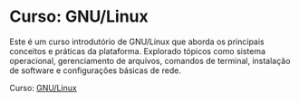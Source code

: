 # Curso: GNU/Linux

Este é um curso introdutório de GNU/Linux que aborda os principais conceitos e práticas da plataforma. Explorado tópicos como sistema operacional, gerenciamento de arquivos, comandos de terminal, instalação de software e configurações básicas de rede.

Curso: [GNU/Linux](https://www.youtube.com/playlist?list=PLuf64C8sPVT9L452PqdyYCNslctvCMs_n)
